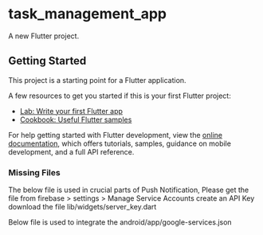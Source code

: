 # task_management_app

A new Flutter project.

## Getting Started

This project is a starting point for a Flutter application.

A few resources to get you started if this is your first Flutter project:

- [Lab: Write your first Flutter app](https://docs.flutter.dev/get-started/codelab)
- [Cookbook: Useful Flutter samples](https://docs.flutter.dev/cookbook)

For help getting started with Flutter development, view the
[online documentation](https://docs.flutter.dev/), which offers tutorials,
samples, guidance on mobile development, and a full API reference.

### Missing Files

The below file is used in crucial parts of Push Notification, Please get the file from
firebase > settings > Manage Service Accounts create an API Key download the file
lib/widgets/server_key.dart

Below file is used to integrate the
android/app/google-services.json
